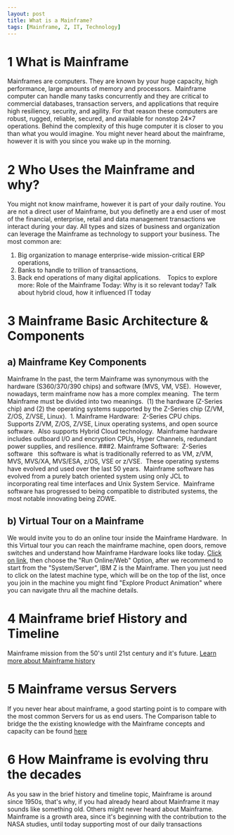 ```yaml
---
layout: post
title: What is a Mainframe?
tags: [Mainframe, Z, IT, Technology]
---
```


# 1 What is Mainframe
Mainframes are computers. They are known by your huge capacity, high performance, large amounts of memory and processors.  Mainframe computer can handle many tasks concurrently and they are critical to commercial databases, transaction servers, and applications that require high resiliency, security, and agility.
For that reason these computers are robust, rugged, reliable, secured, and available for nonstop 24×7 operations.
Behind the complexity of this huge computer it is closer to you than what you would imagine. You might never heard about the mainframe, however it is with you since you wake up in the morning. 

# 2 Who Uses the Mainframe and why? 
You might not know mainframe, however it is part of your daily routine. You are not a direct user of Mainframe, but you definetly are a end user of most of the financial, enterprise, retail and data management transactions we interact during your day. All types and sizes of business and organization can leverage the Mainframe as technology to support your business. The most common are:
1. Big organization to manage enterprise-wide mission-critical ERP operations, 
2. Banks to handle to trillion of transactions, 
3. Back end operations of many digital applications. 
 
Topics to explore more: Role of the Mainframe Today: Why is it so relevant today? Talk about hybrid cloud, how it influenced IT today 

# 3 Mainframe Basic Architecture & Components

## a) Mainframe Key Components
Mainframe In the past, the term Mainframe was synonymous with the hardware (S360/370/390 chips) and software (MVS, VM, VSE).  However, nowadays, term mainframe now has a more complex meaning.
 The term Mainframe must be divided into two meanings.  (1) the hardware (Z-Series chip) and (2) the operating systems supported by the Z-Series chip (Z/VM, Z/OS, Z/VSE, Linux).
 1. Mainframe Hardware:
 Z-Series CPU chips.  Supports Z/VM, Z/OS, Z/VSE, Linux operating systems, and open source software.  Also supports Hybrid Cloud technology.  Mainframe hardware includes outboard I/O and encryption CPUs, Hyper Channels, redundant power supplies, and resilience. ###2. Mainframe Software:
 Z-Series software 
 this software is what is traditionally referred to as VM, z/VM, MVS, MVS/XA, MVS/ESA, z/OS, VSE or z/VSE.  These operating systems have evolved and used over the last 50 years.  Mainframe software has evolved from a purely batch oriented system using only JCL to incorporating real time interfaces and Unix System Service.  Mainframe software has progressed to being compatible to distributed systems, the most notable innovating being ZOWE.
 
## b) Virtual Tour on a Mainframe
We would invite you to do an online tour inside the Mainframe Hardware.  In this Virtual tour you can reach the mainframe machine, open doors, remove switches and understand how Mainframe Hardware looks like today. [Click on link](http://m.kaon.com/c/ib), then choose the "Run Online/Web" Option, after we recommend to start from the "System/Server", IBM Z is the Mainframe. Then you just need to click on the latest machine type, which will be on the top of the list, once you join in the machine you might find "Explore Product Animation" where you can navigate thru all the machine details. 

# 4 Mainframe brief History and Timeline
Mainframe mission from the 50's until 21st century and it's future. [Learn more about Mainframe history](https://www.computerhistory.org/revolution/mainframe-computers/7/166)

# 5 Mainframe versus Servers 
If you never hear about mainframe, a good starting point is to compare with the most common Servers for us as end users. The Comparison table to bridge the the existing knowledge with the Mainframe concepts and capacity can be found [here](https://www.educba.com/mainframe-vs-server/)

# 6 How Mainframe is evolving thru the decades 
As you saw in the brief history and timeline topic, Mainframe is around since 1950s, that's why, if you had already heard about Mainframe it may sounds like something old. Others might never heard about Mainframe.
Mainframe is a growth area, since it's beginning with the contribution to the NASA studies, until today supporting most of our daily transactions
